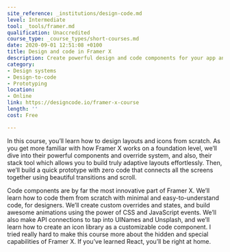 ```yaml
---
site_reference: _institutions/design-code.md
level: Intermediate
tool: _tools/framer.md
qualification: Unaccredited
course_type: _course_types/short-courses.md
date: 2020-09-01 12:51:08 +0100
title: Design and code in Framer X
description: Create powerful design and code components for your app and design system.
category:
- Design systems
- Design-to-code
- Prototyping
location:
- Online
link: https://designcode.io/framer-x-course
length: ''
cost: Free

---
```

In this course, you’ll learn how to design layouts and icons from scratch. As you get more familiar with how Framer X works on a foundation level, we’ll dive into their powerful components and override system, and also, their stack tool which allows you to build truly adaptive layouts effortlessly. Then, we’ll build a quick prototype with zero code that connects all the screens together using beautiful transitions and scroll.

Code components are by far the most innovative part of Framer X. We’ll learn how to code them from scratch with minimal and easy-to-understand code, for designers. We’ll create custom overrides and states, and build awesome animations using the power of CSS and JavaScript events. We’ll also make API connections to tap into UINames and Unsplash, and we’ll learn how to create an icon library as a customizable code component. I tried really hard to make this course more about the hidden and special capabilities of Framer X. If you’ve learned React, you’ll be right at home.